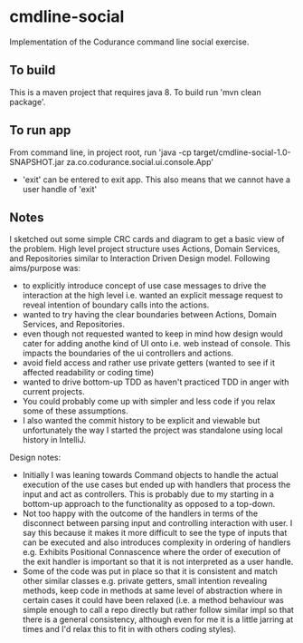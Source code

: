 # cmdline-social
Implementation of the Codurance command line social exercise.

## To build ##
This is a maven project that requires java 8. To build run 'mvn clean package'.

## To run app ##
From command line, in project root, run 'java -cp target/cmdline-social-1.0-SNAPSHOT.jar za.co.codurance.social.ui.console.App'
 * 'exit' can be entered to exit app. This also means that we cannot have a user handle of 'exit'

## Notes ##
 I sketched out some simple CRC cards and diagram to get a basic view of the problem.
 High level project structure uses Actions, Domain Services, and Repositories similar to Interaction Driven Design model.
 Following aims/purpose was:
 * to explicitly introduce concept of use case messages to drive the interaction at the high level i.e. wanted an explicit
 message request to reveal intention of boundary calls into the actions.
 * wanted to try having the clear boundaries between Actions, Domain Services, and Repositories.
 * even though not requested wanted to keep in mind how design would cater for adding anothe kind of UI onto i.e. web instead of console. This
  impacts the boundaries of the ui controllers and actions.
 * avoid field access and rather use private getters (wanted to see if it affected readability or coding time)
 * wanted to drive bottom-up TDD as haven't practiced TDD in anger with current projects.
 * You could probably come up with simpler and less code if you relax some of these assumptions.
 * I also wanted the commit history to be explicit and viewable but unfortunately the way I started the project was standalone using local history in IntelliJ.

Design notes:
 * Initially I was leaning towards Command objects to handle the actual execution of the use cases but ended up with
 handlers that process the input and act as controllers. This is probably due to my starting in a bottom-up approach to the functionality as
 opposed to a top-down.
 * Not too happy with the outcome of the handlers in terms of the disconnect between parsing input and controlling interaction with user.
 I say this because it makes it more difficult to see the type of inputs that can be executed and also introduces complexity in ordering of handlers
 e.g. Exhibits Positional Connascence where the order of execution of the exit handler is important so that it is not interpreted as a user handle.
 * Some of the code was put in place so that it is consistent and match other similar classes e.g. private getters, small intention revealing methods, keep code
  in methods at same level of abstraction where in certain cases it could have been relaxed (i.e. a method behaviour was simple enough to call a repo
  directly but rather follow similar impl so that there is a general consistency, although even for me it is a little jarring at times and I'd relax this to
  fit in with others coding styles).